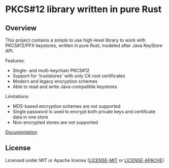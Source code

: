# PKCS#12 library written in pure Rust

## Overview

This project contains a simple to use high-level library to work with PKCS#12/PFX keystores, written in pure Rust,
 modeled after Java KeyStore API.

Features:

* Single- and multi-keychain PKCS#12
* Support for 'truststores' with only CA root certificates
* Modern and legacy encryption schemes
* Able to read and write Java-compatible keystores

Limitations:

* MD5-based encryption schemes are not supported
* Single password is used to encrypt both private keys and certificate data in one store
* Non-encrypted stores are not supported

[Documentation](https://docs.rs/p12-keystore)

## License

Licensed under MIT or Apache license ([LICENSE-MIT](https://opensource.org/licenses/MIT) or [LICENSE-APACHE](https://opensource.org/licenses/Apache-2.0))
